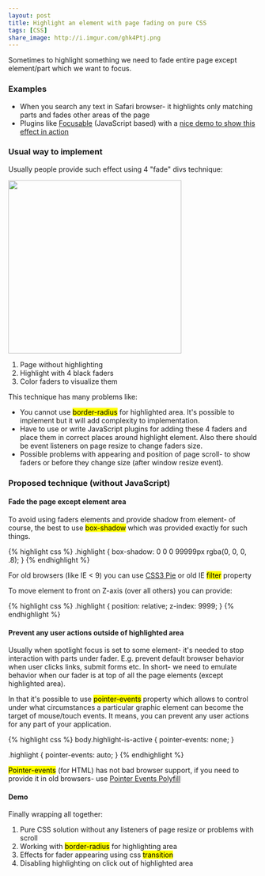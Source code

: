 ```yaml
---
layout: post
title: Highlight an element with page fading on pure CSS
tags: [CSS]
share_image: http://i.imgur.com/ghk4Ptj.png
---
```


Sometimes to highlight something we need to fade entire page except element/part which we want to focus.

<h3>Examples</h3>

<ul>
    <li>
        When you search any text in Safari browser- it highlights only matching parts and fades other areas of the page
    </li>
    <li>
        Plugins like <a target="_blank" href="https://github.com/zzarcon/focusable">Focusable</a> (JavaScript based) with a <a target="_blank" href="http://zzarcon.github.io/focusable/">nice demo to show this effect in action</a>
    </li>
</ul>

<div class="more"></div>

<h3>Usual way to implement</h3>

Usually people provide such effect using 4 "fade" divs technique:

<img width="350" src="http://i.imgur.com/sjaiFLR.png" alt=""/>

<ol>
    <li>
        Page without highlighting
    </li>
    <li>
        Highlight with 4 black faders
    </li>
    <li>
        Color faders to visualize them
    </li>
</ol>

This technique has many problems like:
<ul>
    <li>
        You cannot use <mark>border-radius</mark> for highlighted area. It's possible to implement but it will add complexity to implementation.
    </li>
    <li>
        Have to use or write JavaScript plugins for adding these 4 faders and place them in correct places around highlight element.
        Also there should be event listeners on page resize to change faders size.
    </li>
    <li>
        Possible problems with appearing and position of page scroll- to show faders or before they change size (after window resize event).
    </li>
</ul>


<h3>Proposed technique (without JavaScript)</h3>

<h4>Fade the page except element area</h4>

To avoid using faders elements and provide shadow from element- of course,
the best to use <mark>box-shadow</mark> which was provided exactly for such things.

{% highlight css %}
.highlight {
    box-shadow: 0 0 0 99999px rgba(0, 0, 0, .8);
}
{% endhighlight %}

For old browsers (like IE < 9) you can use <a href="http://css3pie.com/">CSS3 Pie</a> or old IE <mark>filter</mark> property

To move element to front on Z-axis (over all others) you can provide:

{% highlight css %}
.highlight {
    position: relative;
    z-index: 9999;
}
{% endhighlight %}

<h4>Prevent any user actions outside of highlighted area</h4>

Usually when spotlight focus is set to some element- it's needed to stop interaction with parts under fader.
E.g. prevent default browser behavior when user clicks links, submit forms etc.
In short- we need to emulate behavior when our fader is at top of all the page elements (except highlighted area).

In that it's possible to use <mark>pointer-events</mark> property which
allows to control under what circumstances a particular graphic element can become the target of mouse/touch events.
It means, you can prevent any user actions for any part of your application.

{% highlight css %}
body.highlight-is-active {
    pointer-events:  none;
}

.highlight {
    pointer-events:  auto;
}
{% endhighlight %}

<mark>Pointer-events</mark> (for HTML) has not bad browser support, if you need to provide it in old browsers-
use <a href="https://github.com/kmewhort/pointer_events_polyfill/blob/master/pointer_events_polyfill.js">Pointer Events Polyfill</a>

<div class="caniuse" data-feature="pointer-events"></div>


<h4>Demo</h4>

Finally wrapping all together:

<ol>
    <li>
        Pure CSS solution without any listeners of page resize or problems with scroll
    </li>
    <li>
        Working with <mark>border-radius</mark> for highlighting area
    </li>
    <li>
        Effects for fader appearing using css <mark>transition</mark>
    </li>
    <li>
        Disabling highlighting on click out of highlighted area
    </li>
</ol>

<span data-height="330" data-theme-id="178" data-slug-hash="zxKJQQ" data-user="malyw" data-default-tab="result" class="codepen"></span>